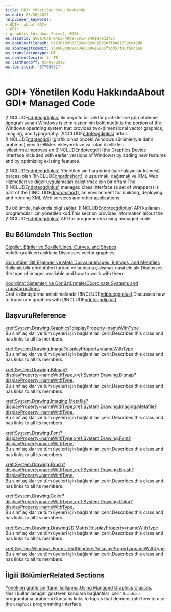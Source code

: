 ```yaml
---
title: GDI+ Yönetilen Kodu Hakkında
ms.date: 03/30/2017
helpviewer_keywords:
- GDI+, about GDI+
- GDI+
- graphics [Windows Forms], GDI+
ms.assetid: a98a76ab-e455-49c9-891c-0491ac932f2c
ms.openlocfilehash: b1676189582596ad69981b330ffb081539e949da
ms.sourcegitcommit: 160a88c8087b0e63606e6e35f9bd57fa5f69c168
ms.translationtype: MT
ms.contentlocale: tr-TR
ms.lasthandoff: 03/09/2019
ms.locfileid: "57705031"
---
```

# <a name="about-gdi-managed-code"></a><span data-ttu-id="59d17-102">GDI+ Yönetilen Kodu Hakkında</span><span class="sxs-lookup"><span data-stu-id="59d17-102">About GDI+ Managed Code</span></span>
[!INCLUDE[ndptecgdiplus](../../../../includes/ndptecgdiplus-md.md)] <span data-ttu-id="59d17-103">iki boyutlu bir vektör grafikleri ve görüntüleme tipografi sunan Windows işletim sisteminin bölümüdür.</span><span class="sxs-lookup"><span data-stu-id="59d17-103">is the portion of the Windows operating system that provides two-dimensional vector graphics, imaging, and typography.</span></span> [!INCLUDE[ndptecgdiplus](../../../../includes/ndptecgdiplus-md.md)] <span data-ttu-id="59d17-104">artırır [!INCLUDE[ndptecgdi](../../../../includes/ndptecgdi-md.md)] (grafik cihaz önceki Windows sürümleriyle dahil arabirimi) yeni özellikleri ekleyerek ve var olan özellikleri iyileştirme.</span><span class="sxs-lookup"><span data-stu-id="59d17-104">improves on [!INCLUDE[ndptecgdi](../../../../includes/ndptecgdi-md.md)] (the Graphics Device Interface included with earlier versions of Windows) by adding new features and by optimizing existing features.</span></span>  
  
 <span data-ttu-id="59d17-105">[!INCLUDE[ndptecgdiplus](../../../../includes/ndptecgdiplus-md.md)] Yönetilen sınıf arabirimi (sarmalayıcılar kümesi) parçası olan [!INCLUDE[dnprdnshort](../../../../includes/dnprdnshort-md.md)], oluşturmak, dağıtmak ve XML Web Hizmetleri ve diğer uygulamaları çalıştırmak için bir ortam.</span><span class="sxs-lookup"><span data-stu-id="59d17-105">The [!INCLUDE[ndptecgdiplus](../../../../includes/ndptecgdiplus-md.md)] managed class interface (a set of wrappers) is part of the [!INCLUDE[dnprdnshort](../../../../includes/dnprdnshort-md.md)], an environment for building, deploying, and running XML Web services and other applications.</span></span>  
  
 <span data-ttu-id="59d17-106">Bu bölümde, hakkında bilgi sağlar. [!INCLUDE[ndptecgdiplus](../../../../includes/ndptecgdiplus-md.md)] API kullanan programcılar için yönetilen kod.</span><span class="sxs-lookup"><span data-stu-id="59d17-106">This section provides information about the [!INCLUDE[ndptecgdiplus](../../../../includes/ndptecgdiplus-md.md)] API for programmers using managed code.</span></span>  
  
## <a name="in-this-section"></a><span data-ttu-id="59d17-107">Bu Bölümde</span><span class="sxs-lookup"><span data-stu-id="59d17-107">In This Section</span></span>  
 [<span data-ttu-id="59d17-108">Çizgiler, Eğriler ve Şekiller</span><span class="sxs-lookup"><span data-stu-id="59d17-108">Lines, Curves, and Shapes</span></span>](lines-curves-and-shapes.md)  
 <span data-ttu-id="59d17-109">Vektör grafikleri açıklanır.</span><span class="sxs-lookup"><span data-stu-id="59d17-109">Discusses vector graphics.</span></span>  
  
 [<span data-ttu-id="59d17-110">Görüntüler, Bit Eşlemler ve Meta Dosyaları</span><span class="sxs-lookup"><span data-stu-id="59d17-110">Images, Bitmaps, and Metafiles</span></span>](images-bitmaps-and-metafiles.md)  
 <span data-ttu-id="59d17-111">Kullanılabilir görüntüleri türünü ve bunlarla çalışmak nasıl ele alır.</span><span class="sxs-lookup"><span data-stu-id="59d17-111">Discusses the type of images available and how to work with them.</span></span>  
  
 [<span data-ttu-id="59d17-112">Koordinat Sistemleri ve Dönüştürmeler</span><span class="sxs-lookup"><span data-stu-id="59d17-112">Coordinate Systems and Transformations</span></span>](coordinate-systems-and-transformations.md)  
 <span data-ttu-id="59d17-113">Grafik dönüştürme anlatılmaktadır [!INCLUDE[ndptecgdiplus](../../../../includes/ndptecgdiplus-md.md)].</span><span class="sxs-lookup"><span data-stu-id="59d17-113">Discusses how to transform graphics with [!INCLUDE[ndptecgdiplus](../../../../includes/ndptecgdiplus-md.md)].</span></span>  
  
## <a name="reference"></a><span data-ttu-id="59d17-114">Başvuru</span><span class="sxs-lookup"><span data-stu-id="59d17-114">Reference</span></span>  
 <xref:System.Drawing.Graphics?displayProperty=nameWithType>  
 <span data-ttu-id="59d17-115">Bu sınıf açıklar ve tüm üyeleri için bağlantılar içerir.</span><span class="sxs-lookup"><span data-stu-id="59d17-115">Describes this class and has links to all its members.</span></span>  
  
 <xref:System.Drawing.Image?displayProperty=nameWithType>  
 <span data-ttu-id="59d17-116">Bu sınıf açıklar ve tüm üyeleri için bağlantılar içerir.</span><span class="sxs-lookup"><span data-stu-id="59d17-116">Describes this class and has links to all its members.</span></span>  
  
 <span data-ttu-id="59d17-117"><xref:System.Drawing.Bitmap?displayProperty=nameWithType>,</span><span class="sxs-lookup"><span data-stu-id="59d17-117"><xref:System.Drawing.Bitmap?displayProperty=nameWithType>,</span></span>  
 <span data-ttu-id="59d17-118">Bu sınıf açıklar ve tüm üyeleri için bağlantılar içerir.</span><span class="sxs-lookup"><span data-stu-id="59d17-118">Describes this class and has links to all its members.</span></span>  
  
 <span data-ttu-id="59d17-119"><xref:System.Drawing.Imaging.Metafile?displayProperty=nameWithType>,</span><span class="sxs-lookup"><span data-stu-id="59d17-119"><xref:System.Drawing.Imaging.Metafile?displayProperty=nameWithType>,</span></span>  
 <span data-ttu-id="59d17-120">Bu sınıf açıklar ve tüm üyeleri için bağlantılar içerir.</span><span class="sxs-lookup"><span data-stu-id="59d17-120">Describes this class and has links to all its members.</span></span>  
  
 <span data-ttu-id="59d17-121"><xref:System.Drawing.Font?displayProperty=nameWithType>,</span><span class="sxs-lookup"><span data-stu-id="59d17-121"><xref:System.Drawing.Font?displayProperty=nameWithType>,</span></span>  
 <span data-ttu-id="59d17-122">Bu sınıf açıklar ve tüm üyeleri için bağlantılar içerir.</span><span class="sxs-lookup"><span data-stu-id="59d17-122">Describes this class and has links to all its members.</span></span>  
  
 <span data-ttu-id="59d17-123"><xref:System.Drawing.Brush?displayProperty=nameWithType>,</span><span class="sxs-lookup"><span data-stu-id="59d17-123"><xref:System.Drawing.Brush?displayProperty=nameWithType>,</span></span>  
 <span data-ttu-id="59d17-124">Bu sınıf açıklar ve tüm üyeleri için bağlantılar içerir.</span><span class="sxs-lookup"><span data-stu-id="59d17-124">Describes this class and has links to all its members.</span></span>  
  
 <span data-ttu-id="59d17-125"><xref:System.Drawing.Color?displayProperty=nameWithType>,</span><span class="sxs-lookup"><span data-stu-id="59d17-125"><xref:System.Drawing.Color?displayProperty=nameWithType>,</span></span>  
 <span data-ttu-id="59d17-126">Bu sınıf açıklar ve tüm üyeleri için bağlantılar içerir.</span><span class="sxs-lookup"><span data-stu-id="59d17-126">Describes this class and has links to all its members.</span></span>  
  
 <xref:System.Drawing.Drawing2D.Matrix?displayProperty=nameWithType>  
 <span data-ttu-id="59d17-127">Bu sınıf açıklar ve tüm üyeleri için bağlantılar içerir.</span><span class="sxs-lookup"><span data-stu-id="59d17-127">Describes this class and has links to all its members.</span></span>  
  
 <xref:System.Windows.Forms.TextRenderer?displayProperty=nameWithType>  
 <span data-ttu-id="59d17-128">Bu sınıf açıklar ve tüm üyeleri için bağlantılar içerir.</span><span class="sxs-lookup"><span data-stu-id="59d17-128">Describes this class and has links to all its members.</span></span>  
  
## <a name="related-sections"></a><span data-ttu-id="59d17-129">İlgili Bölümler</span><span class="sxs-lookup"><span data-stu-id="59d17-129">Related Sections</span></span>  
 <span data-ttu-id="59d17-130">[Yönetilen grafik sınıflarını kullanma](using-managed-graphics-classes.md).</span><span class="sxs-lookup"><span data-stu-id="59d17-130">[Using Managed Graphics Classes](using-managed-graphics-classes.md).</span></span>  
 <span data-ttu-id="59d17-131">Nasıl kullanılacağını gösteren konulara bağlantılar içerir `Graphics` programlama arabirimi.</span><span class="sxs-lookup"><span data-stu-id="59d17-131">Contains links to topics that demonstrate how to use the `Graphics` programming interface.</span></span>
